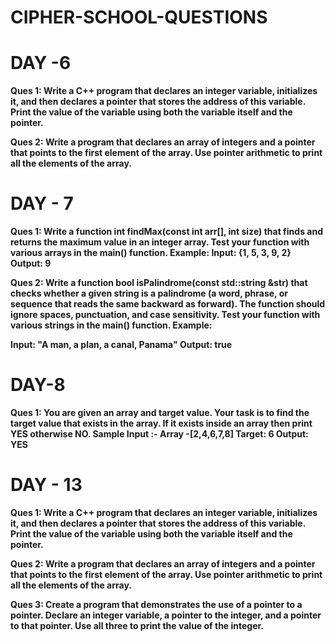 # CIPHER-SCHOOL-QUESTIONS
# <b>DAY<b> -6

Ques 1: Write a C++ program that declares an integer variable, initializes it, and then declares a pointer that stores the address of this variable. Print the value of the variable using both the variable itself and the pointer.

Ques 2: Write a program that declares an array of integers and a pointer that points to the first element of the array. Use pointer arithmetic to print all the elements of the array.

# DAY - 7

Ques 1: Write a function int findMax(const int arr[], int size) that finds and returns the maximum value in an integer array. Test your function with various arrays in the main() function.
Example:
Input: {1, 5, 3, 9, 2}
Output: 9

Ques 2: Write a function bool isPalindrome(const std::string &str) that checks whether a given string is a palindrome (a word, phrase, or sequence that reads the same backward as forward). The function should ignore spaces, punctuation, and case sensitivity. Test your function with various strings in the main() function.
Example:

Input: "A man, a plan, a canal, Panama"
Output: true
# DAY-8
Ques 1: You are given an array and target value. Your task is to find the target value that exists in the array. If it exists inside an array then print YES otherwise NO.
Sample Input :- Array -[2,4,6,7,8]
Target: 6
Output: YES

# DAY - 13
Ques 1: Write a C++ program that declares an integer variable, initializes it, and then declares a pointer that stores the address of this variable. Print the value of the variable using both the variable itself and the pointer.

Ques 2: Write a program that declares an array of integers and a pointer that points to the first element of the array. Use pointer arithmetic to print all the elements of the array.

Ques 3: Create a program that demonstrates the use of a pointer to a pointer. Declare an integer variable, a pointer to the integer, and a pointer to that pointer. Use all three to print the value of the integer.
